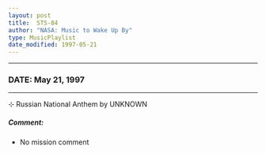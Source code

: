 ```yaml
---
layout: post
title:  STS-84
author: "NASA: Music to Wake Up By"
type: MusicPlaylist
date_modified: 1997-05-21
---
```


----
### DATE: May 21, 1997
----
⊹ Russian National Anthem by UNKNOWN

##### Comment:
* No mission comment
